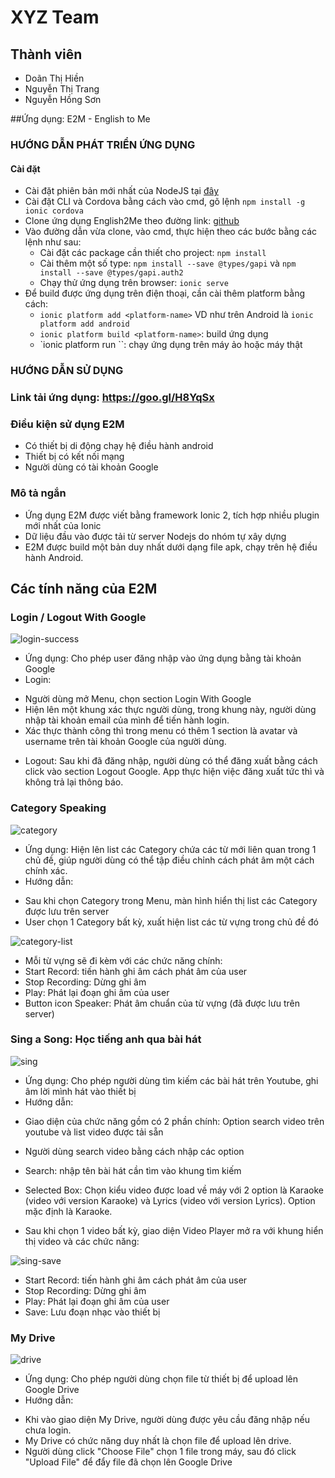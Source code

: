 # XYZ Team

## Thành viên
- Doãn Thị Hiền
- Nguyễn Thị Trang
- Nguyễn Hồng Sơn

##Ứng dụng: E2M - English to Me

### HƯỚNG DẪN PHÁT TRIỂN ỨNG DỤNG
#### Cài đặt
- Cài đặt phiên bản mới nhất của NodeJS tại [đây](https://nodejs.org/en/download/)
- Cài đặt CLI và Cordova bằng cách vào cmd, gõ lệnh 
`npm install -g ionic cordova`
- Clone ứng dụng English2Me theo đường link: [github](https://github.com/trangnt58/int3507-2016/tree/master/xyz/speaking-skills)
- Vào đường dẫn vừa clone, vào cmd, thực hiện theo các bước bằng các lệnh như sau:
  + Cài đặt các package cần thiết cho project: `npm install`
  + Cài thêm một số type: `npm install --save @types/gapi` và `npm install --save @types/gapi.auth2`
  + Chạy thử ứng dụng trên browser: `ionic serve`
- Để build được ứng dụng trên điện thoại, cần cài thêm platform bằng cách:
  + `ionic platform add <platform-name>`
  VD như trên Android là `ionic platform add android`
  + `ionic platform build <platform-name>`: build ứng dụng
  + `ionic platform run <platform-name>``: chạy ứng dụng trên máy ảo hoặc máy thật

### HƯỚNG DẪN SỬ DỤNG
### Link tải ứng dụng: https://goo.gl/H8YqSx

### Điều kiện sử dụng E2M
- Có thiết bị di động chạy hệ điều hành android
- Thiết bị có kết nối mạng
- Người dùng có tài khoản Google

### Mô tả ngắn
- Ứng dụng E2M được viết bằng framework Ionic 2, tích hợp nhiều plugin mới nhất của Ionic
- Dữ liệu đầu vào được tải từ server Nodejs do nhóm tự xây dựng
- E2M được build một bản duy nhất dưới dạng file apk, chạy trên hệ điều hành Android.

## Các tính năng của  E2M

### Login / Logout With Google

 ![login-success](https://raw.githubusercontent.com/trangnt58/int3507-2016/master/xyz/speaking-skills/docs/images/login-success.PNG)
 
- Ứng dụng: Cho phép user đăng nhập vào ứng dụng bằng tài khoản Google
- Login:
 + Người dùng mở Menu, chọn section Login With Google 
 + Hiện lên một khung xác thực người dùng, trong khung này, người dùng nhập tài khoản email của mình để tiến hành login.
 + Xác thực thành công thì trong menu có thêm 1 section là avatar và username trên tài khoản Google của người dùng.
- Logout: Sau khi đã đăng nhập, người dùng có thể đăng xuất bằng cách click vào section Logout Google. App thực hiện việc đăng xuất tức thì và không trả lại thông báo.

### Category Speaking

![category](https://raw.githubusercontent.com/trangnt58/int3507-2016/master/xyz/speaking-skills/docs/images/category.PNG)

- Ứng dụng: Hiện lên list các Category chứa các từ mới liên quan trong 1 chủ đề, giúp người dùng có thể tập điều chỉnh cách phát âm một cách chính xác.
- Hướng dẫn:
 + Sau khi chọn Category trong Menu, màn hình hiển thị list các Category được lưu trên server
 + User chọn 1 Category bất kỳ, xuất hiện list các từ vựng trong chủ đề đó
 
 ![category-list](https://raw.githubusercontent.com/trangnt58/int3507-2016/master/xyz/speaking-skills/docs/images/category-list.PNG)
 
 + Mỗi từ vựng sẽ đi kèm với các chức năng chính: 
  + Start Record: tiến hành ghi âm cách phát âm của user
  + Stop Recording: Dừng ghi âm
  + Play: Phát lại đoạn ghi âm của user
  + Button icon Speaker: Phát âm chuẩn của từ vựng (đã được lưu trên server)
 
### Sing a Song: Học tiếng anh qua bài hát
![sing](https://raw.githubusercontent.com/trangnt58/int3507-2016/master/xyz/speaking-skills/docs/images/sing.PNG)

- Ứng dụng: Cho phép người dùng tìm kiếm các bài hát trên Youtube, ghi âm lời mình hát vào thiết bị
- Hướng dẫn:
 + Giao diện của chức năng gồm có 2 phần chính: Option search video trên youtube và list video được tải sẵn
 + Người dùng search video bằng cách nhập các option
  + Search: nhập tên bài hát cần tìm vào khung tìm kiếm
  + Selected Box: Chọn kiểu video được load về máy với 2 option là Karaoke (video với version Karaoke) và Lyrics (video với version Lyrics). Option mặc định là Karaoke.
  
 + Sau khi chọn 1 video bất kỳ, giao diện Video Player mở ra với khung hiển thị video và các chức năng:
 
 ![sing-save](https://raw.githubusercontent.com/trangnt58/int3507-2016/master/xyz/speaking-skills/docs/images/sing-save.PNG)
 
  + Start Record: tiến hành ghi âm cách phát âm của user
  + Stop Recording: Dừng ghi âm
  + Play: Phát lại đoạn ghi âm của user
  + Save: Lưu đoạn nhạc vào thiết bị
 
### My Drive

![drive](https://raw.githubusercontent.com/trangnt58/int3507-2016/master/xyz/speaking-skills/docs/images/drive.PNG)

- Ứng dụng: Cho phép người dùng chọn file từ thiết bị để upload lên Google Drive
- Hướng dẫn:
 + Khi vào giao diện My Drive, người dùng được yêu cầu đăng nhập nếu chưa login.
 + My Drive có chức năng duy nhất là chọn file để upload lên drive.
 + Người dùng click "Choose File" chọn 1 file trong máy, sau đó click "Upload File" để đẩy file đã chọn lên Google Drive

